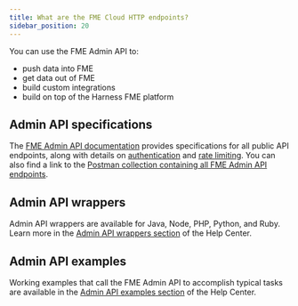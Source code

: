 ```yaml
---
title: What are the FME Cloud HTTP endpoints?
sidebar_position: 20
---
```


You can use the FME Admin API to:

* push data into FME
* get data out of FME
* build custom integrations
* build on top of the Harness FME platform

## Admin API specifications

The [FME Admin API documentation](https://docs.split.io/reference/introduction) provides specifications for all public API endpoints, along with details on [authentication](https://docs.split.io/reference/authentication) and [rate limiting](https://docs.split.io/reference/rate-limiting). You can also find a link to the [Postman collection containing all FME Admin API endpoints](https://docs.split.io/reference/postman).

## Admin API wrappers

Admin API wrappers are available for Java, Node, PHP, Python, and Ruby. Learn more in the [Admin API wrappers section](https://help.split.io/hc/en-us/sections/12618854150157-Admin-API-Wrappers) of the Help Center.

## Admin API examples

Working examples that call the FME Admin API to accomplish typical tasks are available in the [Admin API examples section](https://help.split.io/hc/en-us/sections/360004020552-Admin-API-Examples) of the Help Center.